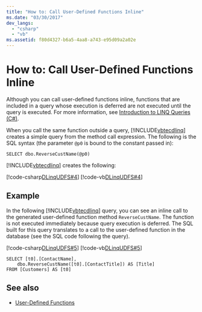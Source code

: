 ```yaml
---
title: "How to: Call User-Defined Functions Inline"
ms.date: "03/30/2017"
dev_langs: 
  - "csharp"
  - "vb"
ms.assetid: f80d4327-b6a5-4aa8-a743-e95d09a2a02e
---
```

# How to: Call User-Defined Functions Inline
Although you can call user-defined functions inline, functions that are included in a query whose execution is deferred are not executed until the query is executed. For more information, see [Introduction to LINQ Queries (C#)](~/docs/csharp/programming-guide/concepts/linq/introduction-to-linq-queries.md).  
  
 When you call the same function outside a query, [!INCLUDE[vbtecdlinq](../../../../../../includes/vbtecdlinq-md.md)] creates a simple query from the method call expression. The following is the SQL syntax (the parameter `@p0` is bound to the constant passed in):  
  
```  
SELECT dbo.ReverseCustName(@p0)  
```  
  
 [!INCLUDE[vbtecdlinq](../../../../../../includes/vbtecdlinq-md.md)] creates the following:  
  
 [!code-csharp[DLinqUDFS#4](../../../../../../samples/snippets/csharp/VS_Snippets_Data/DLinqUDFS/cs/Program.cs#4)]
 [!code-vb[DLinqUDFS#4](../../../../../../samples/snippets/visualbasic/VS_Snippets_Data/DLinqUDFS/vb/Module1.vb#4)]  
  
## Example  
 In the following [!INCLUDE[vbtecdlinq](../../../../../../includes/vbtecdlinq-md.md)] query, you can see an inline call to the generated user-defined function method `ReverseCustName`. The function is not executed immediately because query execution is deferred. The SQL built for this query translates to a call to the user-defined function in the database (see the SQL code following the query).  
  
 [!code-csharp[DLinqUDFS#5](../../../../../../samples/snippets/csharp/VS_Snippets_Data/DLinqUDFS/cs/Program.cs#5)]
 [!code-vb[DLinqUDFS#5](../../../../../../samples/snippets/visualbasic/VS_Snippets_Data/DLinqUDFS/vb/Module1.vb#5)]  
  
```  
SELECT [t0].[ContactName],  
    dbo.ReverseCustName([t0].[ContactTitle]) AS [Title]  
FROM [Customers] AS [t0]  
```  
  
## See also

- [User-Defined Functions](../../../../../../docs/framework/data/adonet/sql/linq/user-defined-functions.md)
